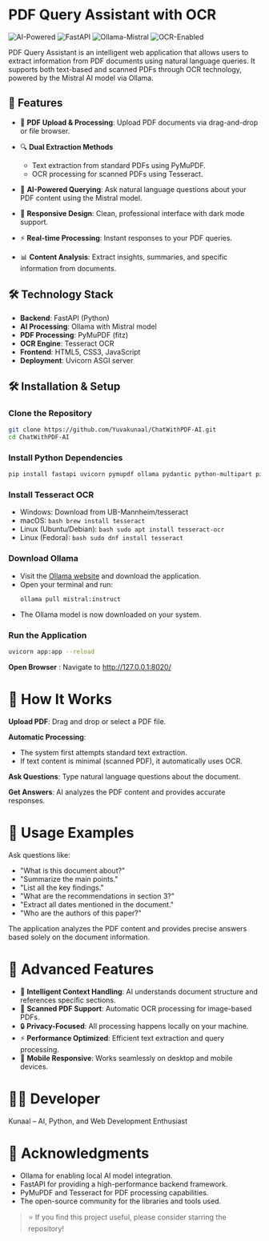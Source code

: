 # PDF Query Assistant with OCR  
![AI-Powered](https://img.shields.io/badge/AI-Powered-blue?style=for-the-badge&logo=ai) ![FastAPI](https://img.shields.io/badge/FastAPI-0.68.0-green?style=for-the-badge&logo=fastapi) ![Ollama-Mistral](https://img.shields.io/badge/Ollama-Mistral-informational?style=for-the-badge) ![OCR-Enabled](https://img.shields.io/badge/OCR-Enabled-orange?style=for-the-badge&logo=ocr)

PDF Query Assistant is an intelligent web application that allows users to extract information from PDF documents using natural language queries. It supports both text-based and scanned PDFs through OCR technology, powered by the Mistral AI model via Ollama.

## 🚀 Features
- 📄 **PDF Upload & Processing**: Upload PDF documents via drag-and-drop or file browser.
- 🔍 **Dual Extraction Methods**
  - Text extraction from standard PDFs using PyMuPDF.
  - OCR processing for scanned PDFs using Tesseract.

- 🤖 **AI-Powered Querying**: Ask natural language questions about your PDF content using the Mistral model.

- 📱 **Responsive Design**: Clean, professional interface with dark mode support.

- ⚡ **Real-time Processing**: Instant responses to your PDF queries.

- 📊 **Content Analysis**: Extract insights, summaries, and specific information from documents.

## 🛠️ Technology Stack
- **Backend**: FastAPI (Python)
- **AI Processing**: Ollama with Mistral model
- **PDF Processing**: PyMuPDF (fitz)
- **OCR Engine**: Tesseract OCR
- **Frontend**: HTML5, CSS3, JavaScript
- **Deployment**: Uvicorn ASGI server

## 🛠️ Installation & Setup
### Clone the Repository
```bash
git clone https://github.com/Yuvakunaal/ChatWithPDF-AI.git
cd ChatWithPDF-AI
```
### Install Python Dependencies
```bash
pip install fastapi uvicorn pymupdf ollama pydantic python-multipart pillow pytesseract
```
### Install Tesseract OCR
- Windows: Download from UB-Mannheim/tesseract
- macOS: ```bash brew install tesseract```
- Linux (Ubuntu/Debian): ```bash sudo apt install tesseract-ocr```
- Linux (Fedora): ```bash sudo dnf install tesseract```

### Download Ollama

   - Visit the [Ollama website](https://ollama.ai) and download the application.
   - Open your terminal and run:
     ```bash
     ollama pull mistral:instruct
     ```
   - The Ollama model is now downloaded on your system.

### Run the Application
```bash
uvicorn app:app --reload
```
**Open Browser** : Navigate to http://127.0.0.1:8020/

# 🎯 How It Works

**Upload PDF**: Drag and drop or select a PDF file.

**Automatic Processing**:
- The system first attempts standard text extraction.
- If text content is minimal (scanned PDF), it automatically uses OCR.

**Ask Questions**: Type natural language questions about the document.

**Get Answers**: AI analyzes the PDF content and provides accurate responses.

# 🔮 Usage Examples

Ask questions like:
- "What is this document about?"
- "Summarize the main points."
- "List all the key findings."
- "What are the recommendations in section 3?"
- "Extract all dates mentioned in the document."
- "Who are the authors of this paper?"

The application analyzes the PDF content and provides precise answers based solely on the document information.


# 🌟 Advanced Features

- 🤖 **Intelligent Context Handling**: AI understands document structure and references specific sections.
- 📄 **Scanned PDF Support**: Automatic OCR processing for image-based PDFs.
- 🔒 **Privacy-Focused**: All processing happens locally on your machine.
- ⚡ **Performance Optimized**: Efficient text extraction and query processing.
- 📱 **Mobile Responsive**: Works seamlessly on desktop and mobile devices.

# 👨‍💻 Developer

Kunaal – AI, Python, and Web Development Enthusiast

# 🙏 Acknowledgments

- Ollama for enabling local AI model integration.
- FastAPI for providing a high-performance backend framework.
- PyMuPDF and Tesseract for PDF processing capabilities.
- The open-source community for the libraries and tools used.

> ⭐ If you find this project useful, please consider starring the repository!
